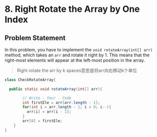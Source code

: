 # 8. Right Rotate the Array by One Index

## Problem Statement

In this problem, you have to implement the `void rotateArray(int[] arr)` method, which takes an `arr` and rotate it right by 1. This means that the right-most elements will appear at the left-most position in the array.

> Right rotate the arr by k spaces意思是将arr向右移动k个单位

```java
class CheckRotateArray{
  
  public static void rotateArray(int[] arr){

        // Write - Your - Code
        int firstEle = arr[arr.length - 1];
        for(int i = arr.length - 1; i > 0; i--){
          arr[i] = arr[i - 1];
        }
        arr[0] = firstEle;
    }
}
```



